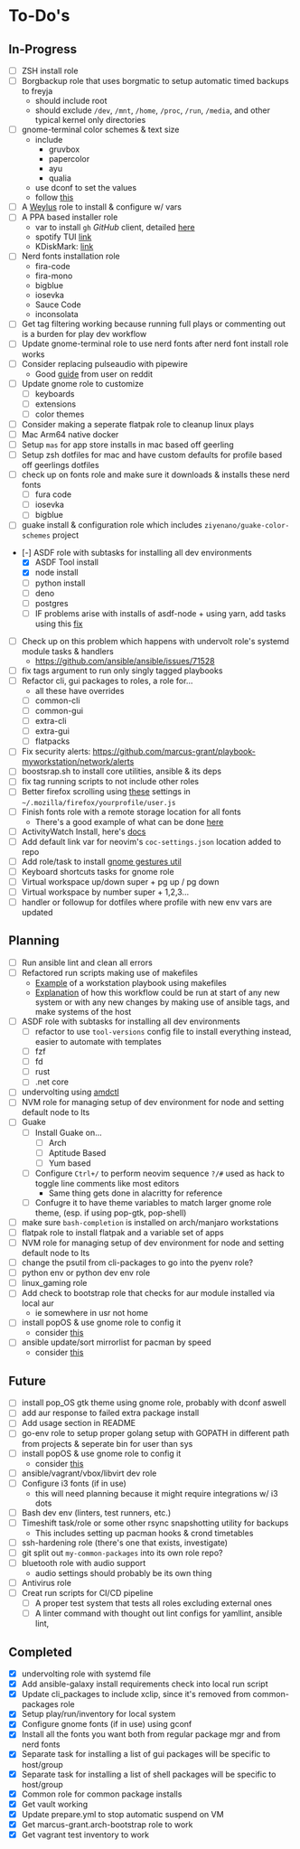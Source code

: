 To-Do's
=======

In-Progress
-----------

* [ ] ZSH install role
* [ ] Borgbackup role that uses borgmatic to setup automatic timed backups to freyja
  * should include root
  * should exclude `/dev`, `/mnt`, `/home`, `/proc`, `/run`, `/media`,  and other typical kernel only directories
* [ ] gnome-terminal color schemes & text size
  * include
    * gruvbox
    * papercolor
    * ayu
    * qualia
  * use dconf to set the values
  * follow [this](https://unix.stackexchange.com/questions/133914/set-gnome-terminal-background-text-color-from-bash-script)
* [ ] A [Weylus](https://github.com/H-M-H/Weylus) role to install & configure w/ vars
* [ ] A PPA based installer role
  * var to install `gh` *GitHub* client, detailed [here](https://github.com/cli/cli/blob/trunk/docs/install_linux.md)
  * spotify TUI [link](https://github.com/Rigellute/spotify-tui#manual)
  * KDiskMark: [link](https://github.com/JonMagon/KDiskMark)
* [ ] Nerd fonts installation role
  * fira-code
  * fira-mono
  * bigblue
  * iosevka
  * Sauce Code
  * inconsolata
* [ ] Get tag filtering working because running full plays or commenting out is a burden for play dev workflow
* [ ] Update gnome-terminal role to use nerd fonts after nerd font install role works
* [ ] Consider replacing pulseaudio with pipewire
  * Good [guide](https://www.reddit.com/r/pop_os/comments/ofdalv/replaced_pulseaudio_with_pipewire_on_popos_2104_i/) from user on reddit
* [ ] Update gnome role to customize
  * [ ] keyboards
  * [ ] extensions
  * [ ] color themes
* [ ] Consider making a seperate flatpak role to cleanup linux plays
* [ ] Mac Arm64 native docker
* [ ] Setup `mas` for app store installs in mac based off geerling
* [ ] Setup zsh dotfiles for mac and have custom defaults for profile based off geerlings dotfiles
* [ ] check up on fonts role and make sure it downloads & installs these nerd fonts
  * [ ] fura code
  * [ ] iosevka
  * [ ] bigblue
* [ ] guake install & configuration role which includes `ziyenano/guake-color-schemes` project
* [-] ASDF role with subtasks for installing all dev environments
  * [x] ASDF Tool install
  * [x] node install
  * [ ] python install
  * [ ] deno
  * [ ] postgres
  * [ ] IF problems arise with installs of asdf-node + using yarn, add tasks using this [fix](https://github.com/asdf-vm/asdf-nodejs/issues/42#issuecomment-360884173)
* [ ] Check up on this problem which happens with undervolt role's systemd module tasks & handlers
  * <https://github.com/ansible/ansible/issues/71528>
* [ ] fix tags argument to run only singly tagged playbooks
* [ ] Refactor cli, gui packages to roles, a role for...
  * all these have overrides
  * [ ] common-cli
  * [ ] common-gui
  * [ ] extra-cli
  * [ ] extra-gui
  * [ ] flatpacks
* [ ] Fix security alerts: <https://github.com/marcus-grant/playbook-myworkstation/network/alerts>
* [ ] boostsrap.sh to install core utilities, ansible & its deps
* [ ] fix tag running scripts to not include other roles
* [ ] Better firefox scrolling using [these][02] settings in `~/.mozilla/firefox/yourprofile/user.js`
* [ ] Finish fonts role with a remote storage location for all fonts
  * There's a good example of what can be done [here][nvmsh]
* [ ] ActivityWatch Install, here's [docs][01]
* [ ] Add default link var for neovim's `coc-settings.json` location added to repo
* [ ] Add role/task to install [gnome gestures util](https://gitlab.com/cunidev/gestures)
* [ ] Keyboard shortcuts tasks for gnome role
* [ ] Virtual workspace up/down super + pg up / pg down
* [ ] Virtual workspace by number super + 1,2,3...
* [ ] handler or followup for dotfiles where profile with new env vars are updated

Planning
--------

* [ ] Run ansible lint and clean all errors
* [ ] Refactored run scripts making use of makefiles
  * [Example][env-automation-makefile] of a workstation playbook using makefiles
  * [Explanation][env-automation-blogpost] of how this workflow could be run at start of any new system or with any new changes by making use of ansible tags, and make systems of the host
* [ ] ASDF role with subtasks for installing all dev environments
  * [ ] refactor to use `tool-versions` config file to install everything instead, easier to automate with templates
  * [ ] fzf
  * [ ] fd
  * [ ] rust
  * [ ] .net core
* [ ] undervolting using [amdctl][amdundervolt]
* [ ] NVM role for managing setup of dev environment for node and setting default node to lts
* [ ] Guake
  * [ ] Install Guake on...
    * [ ] Arch
    * [ ] Aptitude Based
    * [ ] Yum based
  * [ ] Configure `Ctrl+/` to perform neovim sequence `?/#` used as hack to toggle line comments like most editors
    * Same thing gets done in alacritty for reference
  * [ ] Confugre it to have theme variables to match larger gnome role theme, (esp. if using pop-gtk, pop-shell)
* [ ] make sure `bash-completion` is installed on arch/manjaro workstations
* [ ] flatpak role to install flatpak and a variable set of apps
* [ ] NVM role for managing setup of dev environment for node and setting default node to lts
* [ ] change the psutil from cli-packages to go into the pyenv role?
* [ ] python env or python dev env role
* [ ] linux_gaming role
* [ ] Add check to bootstrap role that checks for aur module installed via local aur
  * ie somewhere in usr not home
* [ ] install popOS & use gnome role to config it
  * consider [this](https://www.addictivetips.com/ubuntu-linux-tips/install-pop-gtk-theme-on-linux/)
* [ ] ansible update/sort mirrorlist for pacman by speed
  * consider [this](https://wiki.archlinux.org/index.php/Mirrors)

Future
------

* [ ] install pop_OS gtk theme using gnome role, probably with dconf aswell
* [ ] add aur response to failed extra package install
* [ ] Add usage section in README
* [ ] go-env role to setup proper golang setup with GOPATH in different path from projects & seperate bin for user than sys
* [ ] install popOS & use gnome role to config it
  * consider [this](https://www.addictivetips.com/ubuntu-linux-tips/install-pop-gtk-theme-on-linux/)
* [ ] ansible/vagrant/vbox/libvirt dev role
* [ ] Configure i3 fonts (if in use)
  * this will need planning because it might require integrations w/ i3 dots
* [ ] Bash dev env (linters, test runners, etc.)
* [ ] Timeshift task/role or some other rsync snapshotting utility for backups
  * This includes setting up pacman hooks & crond timetables
* [ ] ssh-hardening role (there's one that exists, investigate)
* [ ] git split out `my-common-packages` into its own role repo?
* [ ] bluetooth role with audio support
  * audio settings should probably be its own thing
* [ ] Antivirus role
* [ ] Creat run scripts for CI/CD pipeline
  * [ ] A proper test system that tests all roles excluding external ones
  * [ ] A linter command with thought out lint configs for yamllint, ansible lint,

Completed
---------

* [x] undervolting role with systemd file
* [x] Add ansible-galaxy install requirements check into local run script
* [x] Update cli_packages to include xclip, since it's removed from common-packages role
* [x] Setup play/run/inventory for local system
* [x] Configure gnome fonts (if in use) using gconf
* [x] Install all the fonts you want both from regular package mgr and from nerd fonts
* [x] Separate task for installing a list of gui packages will be specific to host/group
* [x] Separate task for installing a list of shell packages will be specific to host/group
* [x] Common role for common package installs
* [x] Get vault working
* [x] Update prepare.yml to stop automatic suspend on VM
* [x] Get marcus-grant.arch-bootstrap role to work
* [x] Get vagrant test inventory to work

[nvmsh]: https://github.com/nvm-sh/nvm
[env-automation-makefile]: https://github.com/alehatsman/env-automation/blob/master/Makefile "Github: alehatsman/env-automation/master/Makefile"
[env-automation-blogpost]: https://alehatsman.com/posts/dotfiles_and_configuration_management_using_ansible.html "alehatsman blog: automating dotfiles with ansible"
[amdundervolt]: https://github.com/kevinlekiller/amdctl/issues/18 "Github: kevinlekiller/amdctl"

[01]: https://docs.activitywatch.net/en/latest/getting-started.html "ActivityWatch Docs: Getting Started"
[02]: https://wiki.archlinux.org/index.php/Firefox#Smooth_Scrolling "Arch Wiki: Firefox * Smooth Scroll"
